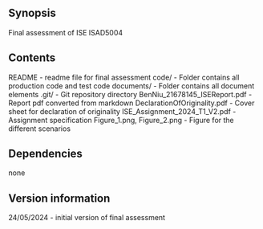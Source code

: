 ## Synopsis
Final assessment of ISE ISAD5004

## Contents
README - readme file for final assessment 
code/ - Folder contains all production code and test code 
documents/ - Folder contains all document elements 
.git/ - Git repository directory 
BenNiu_21678145_ISEReport.pdf - Report pdf converted from markdown 
DeclarationOfOriginality.pdf - Cover sheet for declaration of originality 
ISE_Assignment_2024_T1_V2.pdf - Assignment specification 
Figure_1.png, Figure_2.png - Figure for the different scenarios 

## Dependencies
none

## Version information
24/05/2024 - initial version of final assessment
